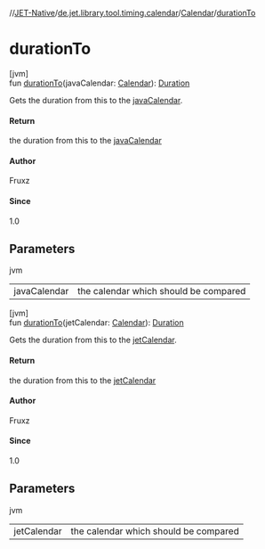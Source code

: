 //[JET-Native](../../../index.md)/[de.jet.library.tool.timing.calendar](../index.md)/[Calendar](index.md)/[durationTo](duration-to.md)

# durationTo

[jvm]\
fun [durationTo](duration-to.md)(javaCalendar: [Calendar](https://docs.oracle.com/javase/8/docs/api/java/util/Calendar.html)): [Duration](https://kotlinlang.org/api/latest/jvm/stdlib/kotlin.time/-duration/index.html)

Gets the duration from this to the [javaCalendar](duration-to.md).

#### Return

the duration from this to the [javaCalendar](duration-to.md)

#### Author

Fruxz

#### Since

1.0

## Parameters

jvm

| | |
|---|---|
| javaCalendar | the calendar which should be compared |

[jvm]\
fun [durationTo](duration-to.md)(jetCalendar: [Calendar](index.md)): [Duration](https://kotlinlang.org/api/latest/jvm/stdlib/kotlin.time/-duration/index.html)

Gets the duration from this to the [jetCalendar](duration-to.md).

#### Return

the duration from this to the [jetCalendar](duration-to.md)

#### Author

Fruxz

#### Since

1.0

## Parameters

jvm

| | |
|---|---|
| jetCalendar | the calendar which should be compared |
